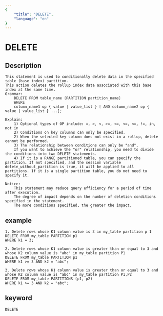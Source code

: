 ```yaml
---
{
    "title": "DELETE",
    "language": "en"
}
---
```


<!-- 
Licensed to the Apache Software Foundation (ASF) under one
or more contributor license agreements.  See the NOTICE file
distributed with this work for additional information
regarding copyright ownership.  The ASF licenses this file
to you under the Apache License, Version 2.0 (the
"License"); you may not use this file except in compliance
with the License.  You may obtain a copy of the License at

  http://www.apache.org/licenses/LICENSE-2.0

Unless required by applicable law or agreed to in writing,
software distributed under the License is distributed on an
"AS IS" BASIS, WITHOUT WARRANTIES OR CONDITIONS OF ANY
KIND, either express or implied.  See the License for the
specific language governing permissions and limitations
under the License.
-->

# DELETE
## Description

    This statement is used to conditionally delete data in the specified table (base index) partition.
    This action deletes the rollup index data associated with this base index at the same time.
    Grammar:
        DELETE FROM table_name [PARTITION partition_name]
        WHERE
        column_name1 op { value | value_list } [ AND column_name2 op { value | value_list } ...];
    
    Explain:
        1) Optional types of OP include: =, >, <, >=, <=, <=, <=, !=, in, not in
        2) Conditions on key columns can only be specified.
        2) When the selected key column does not exist in a rollup, delete cannot be performed.
        3) The relationship between conditions can only be "and".
        If you want to achieve the "or" relationship, you need to divide the conditions into two DELETE statements.
        4) If it is a RANGE partitioned table, you can specify the partition. If not specified, and the session variable delete_without_partition is true, it will be applied to all partitions. If it is a single partition table, you do not need to specify it.
    
    Notice:
        This statement may reduce query efficiency for a period of time after execution.
        The degree of impact depends on the number of deletion conditions specified in the statement.
        The more conditions specified, the greater the impact.

## example

    1. Delete rows whose K1 column value is 3 in my_table partition p 1
    DELETE FROM my_table PARTITION p1
    WHERE k1 = 3;
    
    2. Delete rows whose K1 column value is greater than or equal to 3 and whose K2 column value is "abc" in my_table partition P1
    DELETE FROM my_table PARTITION p1
    WHERE k1 >= 3 AND k2 = "abc";

    2. Delete rows whose K1 column value is greater than or equal to 3 and whose K2 column value is "abc" in my_table partition P1,P2
    DELETE FROM my_table PARTITIONS (p1, p2)
    WHERE k1 >= 3 AND k2 = "abc";

## keyword
    DELETE

